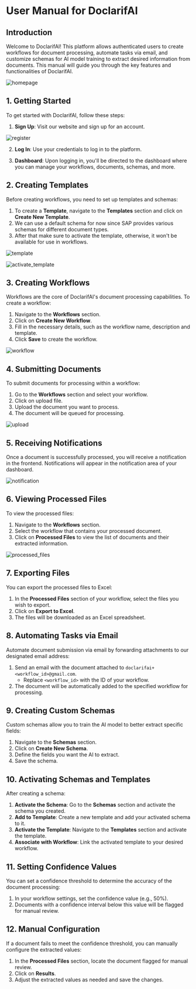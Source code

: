 # User Manual for DoclarifAI

## Introduction

Welcome to DoclarifAI! This platform allows authenticated users to create workflows for document processing, automate tasks via email, and customize schemas for AI model training to extract desired information from documents. This manual will guide you through the key features and functionalities of DoclarifAI.

![homepage](./resources/homepage.png)

## 1. Getting Started

To get started with DoclarifAI, follow these steps:

1. **Sign Up**: Visit our website and sign up for an account.

![register](./resources/register.png)

2. **Log In**: Use your credentials to log in to the platform.

3. **Dashboard**: Upon logging in, you'll be directed to the dashboard where you can manage your workflows, documents, schemas, and more.

## 2. Creating Templates

Before creating workflows, you need to set up templates and schemas:

1. To create a **Template**, navigate to the **Templates** section and click on **Create New Template**.
2. We can use a default schema for now since SAP provides various schemas for different document types.
3. After that make sure to activate the template, otherwise, it won't be available for use in workflows.

![template](./resources/create_template.png)

![activate_template](./resources/activate_template.png)

## 3. Creating Workflows

Workflows are the core of DoclarifAI's document processing capabilities. To create a workflow:

1. Navigate to the **Workflows** section.
2. Click on **Create New Workflow**.
3. Fill in the necessary details, such as the workflow name, description and template.
4. Click **Save** to create the workflow.

![workflow](./resources/create_workflow.png)

## 4. Submitting Documents

To submit documents for processing within a workflow:

1. Go to the **Workflows** section and select your workflow.
2. Click on upload file.
3. Upload the document you want to process.
4. The document will be queued for processing.

![upload](./resources/workflow.png)

## 5. Receiving Notifications

Once a document is successfully processed, you will receive a notification in the frontend. Notifications will appear in the notification area of your dashboard.

![notification](./resources/notification.png)

## 6. Viewing Processed Files

To view the processed files:

1. Navigate to the **Workflows** section.
2. Select the workflow that contains your processed document.
3. Click on **Processed Files** to view the list of documents and their extracted information.

![processed_files](./resources/processed_files.png)

## 7. Exporting Files

You can export the processed files to Excel:

1. In the **Processed Files** section of your workflow, select the files you wish to export.
2. Click on **Export to Excel**.
3. The files will be downloaded as an Excel spreadsheet.

## 8. Automating Tasks via Email

Automate document submission via email by forwarding attachments to our designated email address:

1. Send an email with the document attached to `doclarifai+<workflow_id>@gmail.com`.
   - Replace `<workflow_id>` with the ID of your workflow.
2. The document will be automatically added to the specified workflow for processing.

## 9. Creating Custom Schemas

Custom schemas allow you to train the AI model to better extract specific fields:

1. Navigate to the **Schemas** section.
2. Click on **Create New Schema**.
3. Define the fields you want the AI to extract.
4. Save the schema.

## 10. Activating Schemas and Templates

After creating a schema:

1. **Activate the Schema**: Go to the **Schemas** section and activate the schema you created.
2. **Add to Template**: Create a new template and add your activated schema to it.
3. **Activate the Template**: Navigate to the **Templates** section and activate the template.
4. **Associate with Workflow**: Link the activated template to your desired workflow.

## 11. Setting Confidence Values

You can set a confidence threshold to determine the accuracy of the document processing:

1. In your workflow settings, set the confidence value (e.g., 50%).
2. Documents with a confidence interval below this value will be flagged for manual review.

## 12. Manual Configuration

If a document fails to meet the confidence threshold, you can manually configure the extracted values:

1. In the **Processed Files** section, locate the document flagged for manual review.
2. Click on **Results**.
3. Adjust the extracted values as needed and save the changes.

